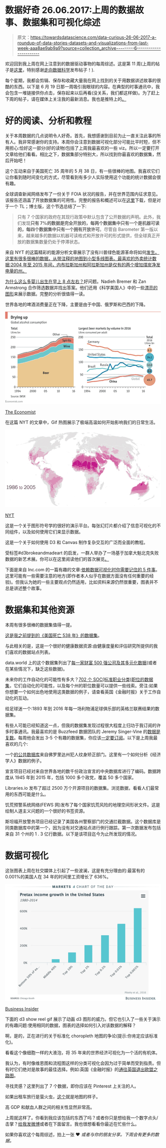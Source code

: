 # 数据好奇 26.06.2017:上周的数据故事、数据集和可视化综述

> 原文：<https://towardsdatascience.com/data-curious-26-06-2017-a-roundup-of-data-stories-datasets-and-visualizations-from-last-week-aaa8ae9ab9a9?source=collection_archive---------6----------------------->

欢迎回到我上周在网上注意到的数据驱动事物的每周综述。这是第 11 周(上周的帖子是[这里](https://medium.com/towards-data-science/data-curious-19-06-2017-a-roundup-of-data-stories-datasets-and-visualizations-from-last-week-1882704b698c)，特别感谢[走向数据科学](https://medium.com/towards-data-science)发布帖子！).

每个星期，我都会剪辑、保存和收藏大量我在网上找到的关于用数据讲述故事的很酷的东西。以下是 6 月 19 日那一周吸引我眼球的内容。在典型的时事通讯中，我会包含一堆链接供你点击，保存起来以后再看(没关系，我们都这样做)。为了赶上下周的帖子，请在媒体上关注我的最新消息。我也是推特上的[。](https://twitter.com/bnj_cooley)

# 好的阅读、分析和教程

关于本周数据的几点说明令人好奇。首先，我想感谢到目前为止一直关注此事的所有人。我非常感谢你的支持。本周你会注意到数据可视化部分可能比平时短，但不用担心:恰好这一部分(好的读物)包括了上周我最喜欢的一些 viz。所以一定要打开文章给他们看看。相比之下，数据集部分特别大，所以找到你最喜欢的数据集，然后开始吧！

这个互动来自于美国死亡 35 周年的 5 月 38 日，有一些很棒的地图。我喜欢它们让你看到随时间变化的方式，尽管看到有多少人实际使用这个功能的统计数据会很有趣。

全球调查新闻网络发布了一份关于 FOIA 状况的报告，并在世界范围内征求意见。该报告还涵盖了开放数据集的可用性。完整的报告和概述可以在[这里](http://gijn.org/2017/06/08/foia-this-open-data-effort-stalls/?mc_cid=6d267c3dba&mc_eid=819f761f16)下载，但是对于一个 TL；博士版，这个节选总结了一下:

> 只有 7 个国家的政府在其现行政策中默认包含了公开数据的声明。此外，我们发现**只有 7%的数据是完全开放的，每两个数据集中只有一个是机器可读的，每四个数据集中只有一个拥有开放许可**。尽管自 Barometer 第一版以来，越来越多的数据以机器可读格式和开放许可的形式提供，但全球真正开放的数据集数量仍处于停滞状态。

来自 NYT 的这篇精彩的能源分析文章展示了没有川普绿色能源革命将如何[发生。这里有很多很棒的数据，从带注释的地图到小型多线图表。最喜欢的外卖统计数据:2004 年至 2015 年间，内布拉斯加州和阿拉斯加州是仅有的两个增加煤炭净发电量的州。](https://www.nytimes.com/interactive/2017/06/20/opinion/green-energy-revolution-trump.html?_r=0)

[为什么这么多婴儿出生在早上 8 点左右？](https://blogs.scientificamerican.com/sa-visual/why-are-so-many-babies-born-around-8-00-a-m/)好问题。Nadieh Bremer 和 Zan Armstrong 合作筛选数据并找出答案。他们还用《科学美国人》中的一些[漂亮的图形](https://www.scientificamerican.com/article/monday-8-a-m-time-to-have-a-baby/)来展示数据。完整的分析很值得一读。

世界各地的啤酒消费量正在下降，主要是由于中国、俄罗斯和巴西的下降。

![](img/a17834d3ab7d9435e99dc182ac28c38e.png)

[The Economist](http://www.economist.com/blogs/graphicdetail/2017/06/daily-chart-8)

在这篇 NYT 的文章中，Gif 热图展示了极端高温如何开始影响我们的日常生活。

![](img/5d638dd9d995cc65d600417015cd74e4.png)

[NYT](https://www.nytimes.com/interactive/2017/06/22/climate/95-degree-day-maps.html)

这是一个关于图形符号学的很好的演示平台。每张幻灯片都介绍了信息可视化的不同组件，以及如何使用它们来显示数据。

这是一个关于如何使用 D3 和 Canvas 制作复杂交互的广泛而全面的教程。

受标签#d3brokeandmadeart 的启发，一群人举办了一场基于加拿大魁北克失败数据的新艺术展。你可以在这里阅读他们的首次展览[。](https://medium.com/@christopheviau/graphiques-dégénérés-an-exhibition-of-datavis-failures-5bcb7f3bc705)

下面是来自 Inc.com 的一篇有趣的文章:[依赖数据可视化时你需要记住的 5 件事](https://www.inc.com/anna-johansson/the-5-things-you-need-to-remember-when-relying-on-data-visualization.html)。这里可能有一些需要注意的地方(即作者本人似乎在数据方面没有任何重要的经验)。但我认为她的一些主要观点仍然适用，比如资料来源仍然很重要，图表并不总是讲述整个故事。

# 数据集和其他资源

本周有很多很棒的数据集值得一提。

[这是我之前提到的《美国死亡 538 年》的数据集](http://ghdx.healthdata.org/record/united-states-mortality-rates-county-1980-2014)。

与此相关的是，这是一个很好的健康数据资源:由健康度量和评估研究所提供的我们喜欢的数据站点列表。

data.world 上的这个数据集列出了[每一家财富 500 强公司及其多元化数据](https://data.world/gracedonnelly/2017-fortune-500-diversity)(或者在某些情况下，缺乏这些数据)。

未来你的工作自动化的可能性有多大？[702 个 SOC(标准职业分类)职位的数据集](https://data.world/wnedds/occupations-by-state-and-likelihood-of-automation)，它们自动化的可能性，以及每个州的职位数量可以提供一些线索。旁注:如果你想要一个如何出色地使用这类数据的例子，请查看英国《金融时报》关于工作自动化的互动。

给足球迷一个:1893 年到 2016 年每一场利物浦足球俱乐部的英格兰联赛结果的数据集。

有些人可能已经知道这一点，但我的数据集发现过程很大程度上归功于我订阅的许多时事通讯。我最喜欢的是 Buzzfeed 数据团队的 Jeremy Singer-Vine 的[数据是复数](https://tinyletter.com/data-is-plural)。每周他会发出 3-5 个有趣的数据集，你应该[一定要订阅](https://tinyletter.com/data-is-plural)。以下是上周我最喜欢的几个:

一个[的公共数据库](http://www.dc.state.fl.us/pub/obis_request.html)来自佛罗里达州犯人纹身矫正部门。这里有一个如何分析《经济学人》数据的例子。

宣言项目已经对来自世界各地的数千份政治宣言的中央数据库进行了编码。数据跨度从 1945 年到 2015 年，包括 1000 多个政党，覆盖 50 多个国家。

Libraries.io 发布了超过 2500 万个开源项目的数据集。浏览数据，看看人们最常用的东西可能是什么。

饥荒预警系统网络(FEWS 网)发布了每个国家饥荒风险的地理空间形状文件。这是绘制人道主义问题的一个很好的书签资源。

斯坦福开放警务项目已经记录了美国各州警察部门的交通拦截数据。这个数据库是同类数据库中的第一个，因为没有对交通站点进行例行跟踪。第一次数据发布包括来自 31 个州的 1 . 3 亿行数据。以下是该项目迄今为止所发现的情况。

# 数据可视化

这张图表上周在社交媒体上引起了一些波澜，这是有充分理由的:最富有的 0.001%的美国人在 34 年的时间里工资增长了 636%。

![](img/3710e60bdcfc772b001e64b620d62708.png)

[Business Insider](http://uk.businessinsider.com/us-inequality-is-worse-than-you-think-2017-6)

下面的 d3 show reel gif 展示了动画 d3 图形的威力。但它也引入了一些关于演示的有趣问题:使用相同的数据，图表的选择如何引入对该数据的解释？

啊，是的，正在进行的关于标准化 choropleth 地图的争论(提示:你肯定应该标准化)。

看看这个像细胞一样的大液泡，将 35 年来的世界经济可视化为一个活的有机体。

我认为，有时像维恩图和流程图这样的分类可视化会因为过于简单而受到指责。但有时它们绝对是故事的最佳选择。例如:英国《金融时报》的[通往英国退出欧盟之路图](https://www.ft.com/content/214218de-5751-11e7-80b6-9bfa4c1f83d2)。

寻找灵感？这里列出了 7 个数据，即你应该在 Pinterest 上关注的人。

如果出租车旅行是萤火虫，[这个](https://medium.com/towards-data-science/if-taxi-trips-were-fireflies-1-3-billion-nyc-taxi-trips-plotted-b34e89f96cfa)就是地图的样子。

高 GDP 和献血人群之间的相关性显然非常高。

上周就这样了。你看到我应该包括的东西了吗？或者你只是想给我一个数字点头/击掌？[给我发微博](https://twitter.com/bnj_cooley)或者在下面留言。我也很想看看你最近在忙些什么。

如果你喜欢这个每周综述，拍上一张 ❤️️ *或者与你的朋友分享。下周会有更多的数据。*